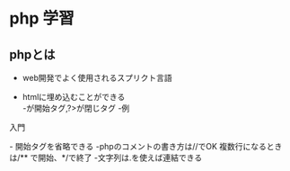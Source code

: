 # php 学習
## phpとは
 - web開発でよく使用されるスプリクト言語

 - htmlに埋め込むことができる  
 -<?php >が開始タグ,?>が閉じタグ
 -例
 <p>
  <?php echo "php"; ?>入門
  </p>
- 開始タグを省略できる <? でOK
終了タグを省略できるが、省略すると、以降全てがphpの扱いになる

-phpのコメントの書き方は//でOK
複数行になるときは/** で開始、*/で終了
-文字列は.を使えば連結できる